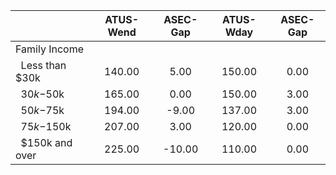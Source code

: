 
|                      |    ATUS-Wend |     ASEC-Gap |    ATUS-Wday |     ASEC-Gap |
| -------------------- | :----------: | :----------: | :----------: | :----------: |
| Family Income        |              |              |              |              |
| &nbsp;&nbsp;Less than $30k |       140.00 |         5.00 |       150.00 |         0.00 |
| &nbsp;&nbsp;$30k-$50k |       165.00 |         0.00 |       150.00 |         3.00 |
| &nbsp;&nbsp;$50k-$75k |       194.00 |        -9.00 |       137.00 |         3.00 |
| &nbsp;&nbsp;$75k-$150k |       207.00 |         3.00 |       120.00 |         0.00 |
| &nbsp;&nbsp;$150k and over |       225.00 |       -10.00 |       110.00 |         0.00 |

